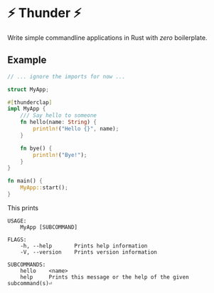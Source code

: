 # ⚡ Thunder ⚡

Write simple commandline applications in  Rust with *zero* boilerplate.


## Example

```rust
// ... ignore the imports for now ...

struct MyApp;

#[thunderclap]
impl MyApp {
    /// Say hello to someone
    fn hello(name: String) {
        println!("Hello {}", name);
    }

    fn bye() {
        println!("Bye!");
    }
}

fn main() {
    MyApp::start();
}
```

This prints

```
USAGE:
    MyApp [SUBCOMMAND]

FLAGS:
    -h, --help       Prints help information
    -V, --version    Prints version information

SUBCOMMANDS:
    hello    <name>    
    help     Prints this message or the help of the given subcommand(s)⏎                              
